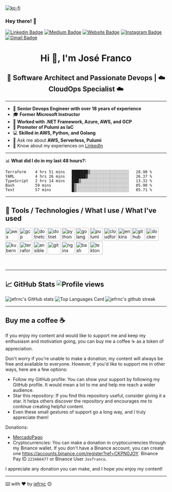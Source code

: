 [![ko-fi](https://www.ko-fi.com/img/githubbutton_sm.svg)](https://ko-fi.com/jefrnc)
### Hey there! 👋
[![Linkedin Badge](https://img.shields.io/badge/-jlim-blue?style=flat&logo=Linkedin&logoColor=white&link=https://www.linkedin.com/in/joffranco/)](https://www.linkedin.com/in/joffranco/)
[![Medium Badge](https://img.shields.io/badge/-@jessicalim-000000?style=flat&labelColor=000000&logo=Medium&link=https://medium.com/@jefrnc)](https://medium.com/@jefrnc)
[![Website Badge](https://img.shields.io/badge/-jessicalim.me-47CCCC?style=flat&logo=Google-Chrome&logoColor=white&link=https://vlipo.io)](https://vlipo.io)
[![Instagram Badge](https://img.shields.io/badge/-@__jessicaalim-purple?style=flat&logo=instagram&logoColor=white&link=https://instagram.com/_jessicaalim/)](https://instagram.com/jefrnc)
[![Gmail Badge](https://img.shields.io/badge/-jessicalim813-c14438?style=flat&logo=Gmail&logoColor=white&link=mailto:jsfrnc@gmail.com)](mailto:jsfrnc@gmail.com)
<br />
<h1 align="center">Hi 👋, I'm José Franco</h1>
<h2 align="center">🚀 Software Architect and Passionate Devops | ☁️ CloudOps Specialist ☁️</h2>

---

- 🔭 **Senior Devops Engineer with over 18 years of experience**
- 🎓 **Former Microsoft Instructor**
- 🏢 **Worked with .NET Framework, Azure, AWS, and GCP**
- 🌟 **Promoter of Pulumi as IaC**
- 💻 **Skilled in AWS, Python, and Golang**
- 💬 Ask me about **AWS, Serverless, Pulumi**
- 📄 Know about my experiences on [LinkedIn](https://www.linkedin.com/in/joffranco/)

---

📊 **What did I do in my last 48 hours?:**
<!--START_SECTION:waka-->

```text
Terraform    4 hrs 51 mins   ███████▒░░░░░░░░░░░░░░░░░   28.90 %
YAML         4 hrs 26 mins   ██████▓░░░░░░░░░░░░░░░░░░   26.37 %
TypeScript   2 hrs 14 mins   ███▒░░░░░░░░░░░░░░░░░░░░░   13.32 %
Bash         59 mins         █▒░░░░░░░░░░░░░░░░░░░░░░░   05.90 %
Text         57 mins         █▒░░░░░░░░░░░░░░░░░░░░░░░   05.71 %
```

<!--END_SECTION:waka-->
---

<h2>🚀 Tools / Technologies / What I use / What I've used</h2>

<p align="left">
  <img src="https://cdn.jsdelivr.net/gh/devicons/devicon/icons/amazonwebservices/amazonwebservices-original-wordmark.svg" alt="aws" width="40" height="40"/>
  <img src="https://cdn.jsdelivr.net/gh/devicons/devicon/icons/googlecloud/googlecloud-original-wordmark.svg" alt="gcp" width="40" height="40"/>
  <img src="https://cdn.jsdelivr.net/gh/devicons/devicon/icons/dotnetcore/dotnetcore-original.svg" alt="dotnetcore" width="40" height="40"/>
  <img src="https://cdn.jsdelivr.net/gh/devicons/devicon/icons/dot-net/dot-net-original-wordmark.svg" alt="dotnet" width="40" height="40"/>
  <img src="https://cdn.jsdelivr.net/gh/devicons/devicon/icons/python/python-original.svg" alt="python" width="40" height="40"/>
  <img src="https://cdn.jsdelivr.net/gh/devicons/devicon/icons/go/go-original.svg" alt="golang" width="40" height="40"/>
  <img src="https://upload.wikimedia.org/wikipedia/commons/2/20/Pulumi_logo_brandmark.png" alt="pulumi" width="40" height="40"/>
  <img src="https://d1.awsstatic.com/logos/aws-logo-cloudformation.2daca787f1fbf22f0b0ea8f142ce23cc755e23e1.png" alt="cloudformation" width="40" height="40"/>
  <img src="https://cdn.jsdelivr.net/gh/devicons/devicon/icons/jenkins/jenkins-original.svg" alt="jenkins" width="40" height="40"/>
  <img src="https://cdn.jsdelivr.net/gh/devicons/devicon/icons/github/github-original-wordmark.svg" alt="github" width="40" height="40"/>
  <img src="https://cdn.jsdelivr.net/gh/devicons/devicon/icons/docker/docker-original-wordmark.svg" alt="docker" width="40" height="40"/>
  <img src="https://cdn.jsdelivr.net/gh/devicons/devicon/icons/kubernetes/kubernetes-plain-wordmark.svg" alt="kubernetes" width="40" height="40"/>
  <img src="https://cdn.jsdelivr.net/gh/devicons/devicon/icons/terraform/terraform-original-wordmark.svg" alt="terraform" width="40" height="40"/>
  <img src="https://cdn.jsdelivr.net/gh/devicons/devicon/icons/ansible/ansible-original-wordmark.svg" alt="ansible" width="40" height="40"/>
  <img src="https://cdn.jsdelivr.net/gh/devicons/devicon/icons/git/git-original-wordmark.svg" alt="git" width="40" height="40"/>
  <img src="https://cdn.jsdelivr.net/gh/devicons/devicon/icons/nginx/nginx-original.svg" alt="nginx" width="40" height="40"/>        
  <img src="https://cdn.jsdelivr.net/gh/devicons/devicon/icons/bash/bash-original.svg" alt="bash" width="40" height="40"/>
  <img src="https://tekton.dev/images/tekton-icon-color-1x1.svg" alt="tekton" width="40" height="40"/>

</p>
<br>

---

## 📈 GitHub Stats  ![Profile views](https://komarev.com/ghpvc/?username=jefrnc&color=blueviolet)
![jefrnc's GitHub stats](https://github-readme-stats.vercel.app/api?username=jefrnc&theme=blue-green&show_icons=true&line_height=27&count_private=true)
![Top Languages Card](https://github-readme-stats.vercel.app/api/top-langs/?username=jefrnc&theme=blue-green&langs_count=3)
![jefrnc's github streak](https://github-readme-streak-stats.herokuapp.com/?user=jefrnc&theme=blue-green)

---

##  Buy me a coffee ☕

If you enjoy my content and would like to support me and keep my enthusiasm and motivation going, you can buy me a coffee ☕️ as a token of appreciation.

Don't worry if you're unable to make a donation; my content will always be free and available to everyone. However, if you'd like to support me in other ways, here are a few options:

- Follow my GitHub profile: You can show your support by following my GitHub profile. It would mean a lot to me and help me reach a wider audience.
- Star this repository: If you find this repository useful, consider giving it a star. It helps others discover the repository and encourages me to continue creating helpful content.
- Even these small gestures of support go a long way, and I truly appreciate them!

Donations:
- [MercadoPago](https://mpago.la/2Bkj3aR)
- Cryptocurrencies: You can make a donation in cryptocurrencies through my Binance wallet. If you don't have a Binance account, you can create one https://accounts.binance.com/register?ref=CKPN0JOY. Binance Pay ID `223466477` or Binance User `Josfranco`.

I appreciate any donation you can make, and I hope you enjoy my content!

---
⌨️ with ❤️ by [jefrnc](https://github.com/jefrnc) 😊
